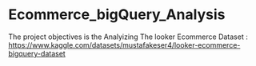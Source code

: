 # Ecommerce_bigQuery_Analysis
 The project objectives is the Analyizing The looker Ecommerce Dataset :  https://www.kaggle.com/datasets/mustafakeser4/looker-ecommerce-bigquery-dataset
